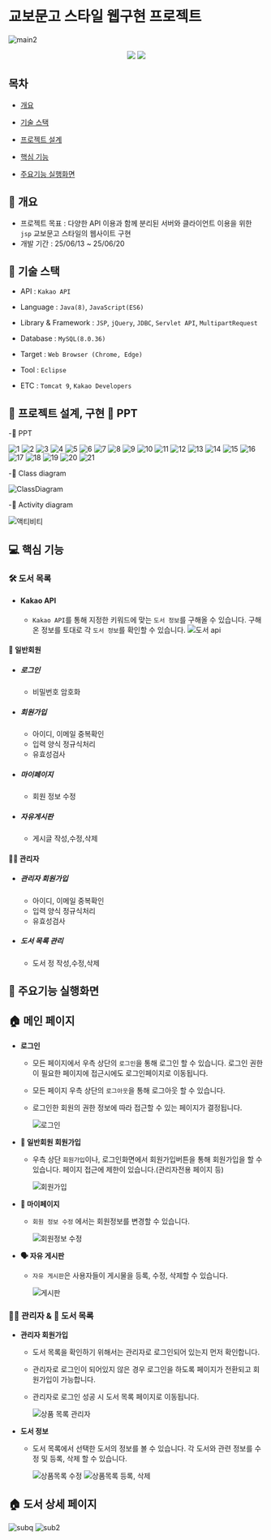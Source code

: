 # 교보문고 스타일 웹구현 프로젝트

![main2]()
<p align="center">
  <img src="https://github.com/user-attachments/assets/061f6332-1725-463b-b8ec-83aa213c4aaa">
  <img src="https://github.com/user-attachments/assets/17139746-967b-49de-b657-852d8459149f">
</p>


## 목차

- [개요]()

- [기술 스택]()

- [프로젝트 설계]()

- [핵심 기능]()

- [주요기능 실행화면]()


## 🚩 개요

- 프로젝트 목표 : 다양한 API 이용과 함께 분리된 서버와 클라이언트 이용을 위한 `jsp` 교보문고 스타일의 웹사이트 구현
- 개발 기간 : 25/06/13 ~ 25/06/20

## 🔧 기술 스택

- API : `Kakao API`
- Language : `Java(8)`, `JavaScript(ES6)`
- Library & Framework : `JSP`, `jQuery`, `JDBC`, `Servlet API`, `MultipartRequest`
- Database : `MySQL(8.0.36)`
- Target : `Web Browser (Chrome, Edge)`

- Tool : `Eclipse`
- ETC : `Tomcat 9`, `Kakao Developers`

## 👾 프로젝트 설계, 구현 📂 PPT

-📂 PPT

![1](https://github.com/user-attachments/assets/6a2dd671-451e-4adf-97ee-80a7c5d8ecbf) 
![2](https://github.com/user-attachments/assets/73d3a4ab-231c-4229-ab25-b1e36df9cd58)
![3](https://github.com/user-attachments/assets/5ef711bc-b076-45ef-a963-af0f1f702b38)
![4](https://github.com/user-attachments/assets/437dfbd1-78ac-480d-9544-99b9a369c777)
![5](https://github.com/user-attachments/assets/2b481f31-bb4f-45a0-a975-eecd0619a0b3)
![6](https://github.com/user-attachments/assets/5153fafc-9b94-4f4b-90c1-75c08fed4786)
![7](https://github.com/user-attachments/assets/7878a447-f511-4a91-8b24-f6e33baa085a)
![8](https://github.com/user-attachments/assets/3c50b1f0-9352-46c8-890a-9fdeaef0d4f4)
![9](https://github.com/user-attachments/assets/cb22e1c4-c0dd-468e-8676-daf9c66b4696)
![10](https://github.com/user-attachments/assets/344d9da5-133f-4cc3-94ea-43dc2eb2f32b)
![11](https://github.com/user-attachments/assets/87cab5ad-1f09-4797-a99c-6fb37512190c)
![12](https://github.com/user-attachments/assets/9f32666a-8298-4bd5-90f9-24e3148dc6ed)
![13](https://github.com/user-attachments/assets/b0705b5d-5679-4969-9cea-75d1ae337876)
![14](https://github.com/user-attachments/assets/1b9b0111-7f91-4757-bae2-7ca35afd0639)
![15](https://github.com/user-attachments/assets/37d52b1b-6101-4947-a50f-105f2e288b60)
![16](https://github.com/user-attachments/assets/64781aae-24a6-4b46-975e-072249eb3e0f)
![17](https://github.com/user-attachments/assets/2ec2f839-343f-4803-a7d0-fb7ee276869b)
![18](https://github.com/user-attachments/assets/0fc2eb8a-731a-4633-9cdb-cd111b4a9e84)
![19](https://github.com/user-attachments/assets/e1289a55-4481-4b77-a7ab-1f177ee5eaae)
![20](https://github.com/user-attachments/assets/3e153a7d-ccfb-4814-aea1-f3b272db5062)
![21](https://github.com/user-attachments/assets/2b33e4c3-44c5-419e-9a45-d172fc119151)


-📂 Class diagram

![ClassDiagram](https://github.com/user-attachments/assets/ed6eb25b-8da8-4b84-a4aa-1df24a32c604)

-📂 Activity diagram

![액티비티](https://github.com/user-attachments/assets/b15de466-1874-4bbb-a8c2-9269e10e4f35)



## 💻 핵심 기능

### 🛠️ 도서 목록

- #### Kakao API

  - `Kakao API`를 통해 지정한 키워드에 맞는  `도서 정보`를 구해올 수 있습니다.
    구해온 정보를 토대로 각 `도서 정보`를 확인할 수 있습니다.
    ![도서 api](https://github.com/user-attachments/assets/b8cd8332-d202-43fc-aacf-8d87d00aed1b)


#### 🙍 일반회원

- ##### 로그인

  - 비밀번호 암호화

- ##### 회원가입

  - 아이디, 이메일 중복확인
  - 입력 양식 정규식처리
  - 유효성검사

- ##### 마이페이지

  - 회원 정보 수정

- ##### 자유게시판

  - 게시글 작성,수정,삭제

#### 👷‍♂️ 관리자

- ##### 관리자 회원가입

  - 아이디, 이메일 중복확인
  - 입력 양식 정규식처리
  - 유효성검사

- ##### 도서 목록 관리

  - 도서 정 작성,수정,삭제

## 🎇 주요기능 실행화면

## **🏠 메인 페이지**

- **로그인**

  - 모든 페이지에서 우측 상단의 `로그인`을 통해 로그인 할 수 있습니다.
      로그인 권한이 필요한 페이지에 접근시에도 로그인페이지로 이동됩니다.
  - 모든 페이지 우측 상단의 `로그아웃`을 통해 로그아웃 할 수 있습니다.
  - 로그인한 회원의 권한 정보에 따라 접근할 수 있는 페이지가 결정됩니다.
    
    ![로그인](https://github.com/user-attachments/assets/3336bbbe-4be9-4374-a533-d7314343682c)


- **🙍 일반회원 회원가입**

  - 우측 상단 `회원가입`이나, 로그인화면에서 회원가입버튼을 통해 회원가입을 할 수 있습니다.
      페이지 접근에 제한이 있습니다.(관리자전용 페이지 등)

      ![회원가입](https://github.com/user-attachments/assets/2cab05fb-c3cd-47de-b937-b9ee5654c182)


- **📄 마이페이지**

  - `회원 정보 수정` 에서는 회원정보를 변경할 수 있습니다.

     ![회원정보 수정](https://github.com/user-attachments/assets/5e9bbb53-a0ad-4361-9c7f-06a81c6990f6)

- **🗣️ 자유 게시판**

  - `자유 게시판`은 사용자들이 게시물을 등록, 수정, 삭제할 수 있습니다.

     ![게시판](https://github.com/user-attachments/assets/3532064a-89d5-49ac-877f-a7784009fd29)


### **👷‍♂️ 관리자 & 🚐 도서 목록**

- **관리자 회원가입**
  - 도서 목록을 확인하기 위해서는 관리자로 로그인되어 있는지 먼저 확인합니다.
  - 관리자로 로그인이 되어있지 않은 경우 로그인을 하도록 페이지가 전환되고 회원가입이 가능합니다.
  - 관리자로 로그인 성공 시 도서 목록 페이지로 이동됩니다.
 
    ![상품 목록 관리자](https://github.com/user-attachments/assets/20d78d77-fc08-4118-8395-efb672123ac5)


- **도서 정보**

  - 도서 목록에서 선택한 도서의 정보를 볼 수 있습니다. 각 도서와 관련 정보를 수정 및 등록, 삭제 할 수 있습니다.

    ![상품목록 수정](https://github.com/user-attachments/assets/f70fa4ea-e26c-41d5-aab1-77ddff9978db)
    ![상품목록 등록, 삭제](https://github.com/user-attachments/assets/36ce8b34-2d3e-4d71-9ff8-806dc52c9fe4)


## **🏠 도서 상세 페이지**

![subq](https://github.com/user-attachments/assets/428d7ea8-b780-4e04-b274-1c46d80eea39)
![sub2](https://github.com/user-attachments/assets/0c5df734-c5d0-4959-be77-fd8c6b138216)

